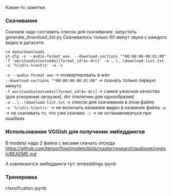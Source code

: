 Какие-то заметки.

### Скачивание
Сначала надо составить список для скачивания: запустить generate_download_list.py
Скачивалось только 60 минут звука с каждого видео в датасете: 
```
cd data/downloads
yt-dlp -x --audio-format wav  --download-sections "*00:00:00-00:01:00" -f 'worstaudio[ext=m4a][format_id!$=-drc]' -a ..\..\download-list.txt -o '%(id)s.%(ext)s' -w -c
```

`-x --audio-format wav` -> конвертировать в wav  
`--download-sections "*00:00:00-00:01:00"` -> скачать только первую минуту  
`-f worstaudio[ext=m4a][format_id!$=-drc]` -> самое ужасное качество (для ускорения загрузки), drc отключен для однообразия)  
`-a ..\..\download-list.txt` -> список для скачивания в этом файле   
`-o '%(id)s.%(ext)s'` -> не включать название видео в название файла 
`-w` -> не скачивать то, что уже скачано
`-c` -> не останавливаться при ошибках

### Использование VGGish для получения эмбеддингов
В models/ надо 2 файла с весами скачать отсюда
https://github.com/tensorflow/models/blob/master/research/audioset/vggish/README.md

А извлекаются эмбеддинги тут:
embeddings.ipynb

### Тренировка
classification.ipynb
